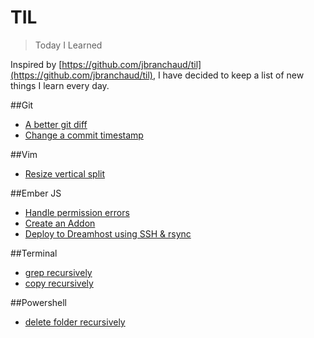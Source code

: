 # TIL
> Today I Learned

Inspired by [https://github.com/jbranchaud/til](https://github.com/jbranchaud/til), I have decided to keep a list of new things I learn every day.

##Git
* [A better git diff](git/diff-so-fancy.md)
* [Change a commit timestamp](git/change-commit-timestamp.md)

##Vim
* [Resize vertical split](vim/resize-split.md)

##Ember JS
* [Handle permission errors](ember/no-auth-permission.md)
* [Create an Addon](ember/create-addon.md)
* [Deploy to Dreamhost using SSH & rsync](ember/deploy-dreamhost.md)

##Terminal
* [grep recursively](terminal/grep-recursively.md)
* [copy recursively](terminal/copy-directory.md)

##Powershell
* [delete folder recursively](powershell/delete-folder-recursively.md)
